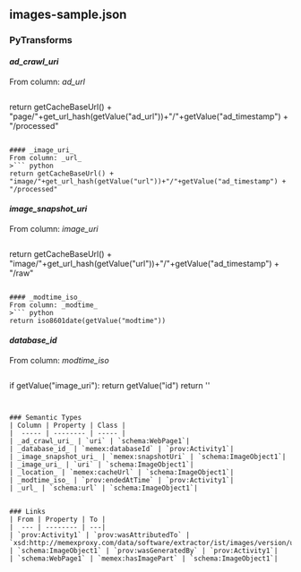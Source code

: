 ## images-sample.json

### PyTransforms
#### _ad_crawl_uri_
From column: _ad_url_
>``` python
return getCacheBaseUrl() + "page/"+get_url_hash(getValue("ad_url"))+"/"+getValue("ad_timestamp") + "/processed"
```

#### _image_uri_
From column: _url_
>``` python
return getCacheBaseUrl() + "image/"+get_url_hash(getValue("url"))+"/"+getValue("ad_timestamp") + "/processed"
```

#### _image_snapshot_uri_
From column: _image_uri_
>``` python
return getCacheBaseUrl() + "image/"+get_url_hash(getValue("url"))+"/"+getValue("ad_timestamp") + "/raw"
```

#### _modtime_iso_
From column: _modtime_
>``` python
return iso8601date(getValue("modtime"))
```

#### _database_id_
From column: _modtime_iso_
>``` python
if getValue("image_uri"):
  return getValue("id")
return ''
```


### Semantic Types
| Column | Property | Class |
|  ----- | -------- | ----- |
| _ad_crawl_uri_ | `uri` | `schema:WebPage1`|
| _database_id_ | `memex:databaseId` | `prov:Activity1`|
| _image_snapshot_uri_ | `memex:snapshotUri` | `schema:ImageObject1`|
| _image_uri_ | `uri` | `schema:ImageObject1`|
| _location_ | `memex:cacheUrl` | `schema:ImageObject1`|
| _modtime_iso_ | `prov:endedAtTime` | `prov:Activity1`|
| _url_ | `schema:url` | `schema:ImageObject1`|


### Links
| From | Property | To |
|  --- | -------- | ---|
| `prov:Activity1` | `prov:wasAttributedTo` | `xsd:http://memexproxy.com/data/software/extractor/ist/images/version/unknown`|
| `schema:ImageObject1` | `prov:wasGeneratedBy` | `prov:Activity1`|
| `schema:WebPage1` | `memex:hasImagePart` | `schema:ImageObject1`|
